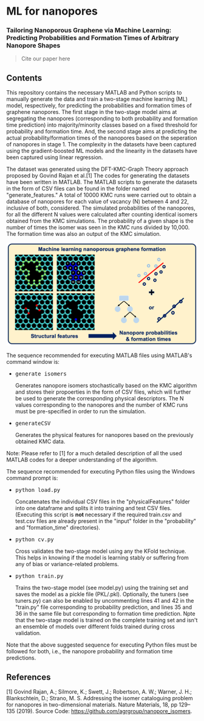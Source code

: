 # ML for nanopores

### Tailoring Nanoporous Graphene via Machine Learning: Predicting Probabilities and Formation Times of Arbitrary Nanopore Shapes
> Cite our paper here

## Contents

This repository contains the necessary MATLAB and Python scripts to manually generate the data and train a two-stage machine learning (ML) model, respectively, for predicting the probabilities and formation times of graphene nanopores.
The first stage in the two-stage model aims at segregating the nanopores (corresponding to both probability and formation time prediction) into majority/minority classes based on a fixed threshold for probability and formation time. And,
the second stage aims at predicting the actual probability/formation times of the nanopores based on the seperation of nanopores in stage 1. The complexity in the datasets have been captured using the gradient-boosted ML models and
the linearity in the datasets have been captured using linear regression.

The dataset was generated using the DFT-KMC-Graph Theory approach proposed by Govind Rajan et al.[1] The codes for generating the datasets have been written in MATLAB. The MATLAB scripts to generate the datasets in the form of CSV files can be found in the folder named "generate_features." A total of 10000 KMC runs were carried out to obtain a database of nanopores for each value of vacancy (N) between 4 and 22, inclusive of both, considered. The simulated probabilities of the nanopores, for all the different N values were calculated after counting identical isomers obtained from the KMC simulations. The probability of a given shape is the number of times the isomer was seen in the KMC runs divided by 10,000. The formation time was also an output of the KMC simulation. 

![alt text](https://github.com/agrgroup/MLforNanopores/blob/main/TOC_image.png)

The sequence recommended for executing MATLAB files using MATLAB's command window is:
* <pre>generate_isomers</pre> Generates nanopore isomers stochastically based on the KMC algorithm and stores their propoerties in the form of CSV files, which will further be used to generate the corresponding physical descriptors. The N values corresponding to the nanopores and the number of KMC runs must be pre-specified in order to run the simulation.


* <pre>generateCSV</pre> Generates the physical features for nanopores based on the previously obtained KMC data. 

Note: Please refer to [1] for a much detailed description of all the used MATLAB codes for a deeper understanding of the algorithm.


The sequence recommended for executing Python files using the Windows command prompt is:
* <pre>python load.py</pre> Concatenates the individual CSV files in the "physicalFeatures" folder into one dataframe and splits it into training and test CSV files. (Executing this script is <b> not </b> necessary if the required train.csv and test.csv files are already present in the "input" folder in the "probability" and "formation_time" directories).


* <pre>python cv.py</pre> Cross validates the two-stage model using any the KFold technique. This helps in knowing if the model is learning stably or suffering from any of bias or variance-related problems.


* <pre>python train.py</pre> Trains the two-stage model (see model.py) using the training set and saves the model as a pickle file (PKL/.pkl). Optionally, the tuners (see tuners.py) can also be enabled by uncommenting lines 41 and 42 in the "train.py" file corresponding to probability prediction, and lines 35 and 36 in the same file but corresponding to formation time prediction. Npte that the two-stage model is trained on the complete training set and isn't an ensemble of models over different folds trained during cross validation.

Note that the above suggested sequence for executing Python files must be followed for both, i.e., the nanopore probability and formation time predictions.

## References

<a id="1">[1]</a>  Govind Rajan, A.; Silmore, K.; Swett, J.; Robertson, A. W.; Warner, J. H.; Blankschtein, D.; Strano, M. S. Addressing the isomer cataloguing problem for nanopores in two-dimensional materials. Nature Materials, 18, pp 129–135 (2019). Source Code: https://github.com/agrgroup/nanopore_isomers.
